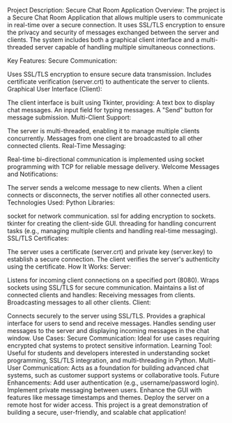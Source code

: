 Project Description: Secure Chat Room Application
Overview:
The project is a Secure Chat Room Application that allows multiple users to communicate in real-time over a secure connection. It uses SSL/TLS encryption to ensure the privacy and security of messages exchanged between the server and clients. The system includes both a graphical client interface and a multi-threaded server capable of handling multiple simultaneous connections.

Key Features:
Secure Communication:

Uses SSL/TLS encryption to ensure secure data transmission.
Includes certificate verification (server.crt) to authenticate the server to clients.
Graphical User Interface (Client):

The client interface is built using Tkinter, providing:
A text box to display chat messages.
An input field for typing messages.
A "Send" button for message submission.
Multi-Client Support:

The server is multi-threaded, enabling it to manage multiple clients concurrently.
Messages from one client are broadcasted to all other connected clients.
Real-Time Messaging:

Real-time bi-directional communication is implemented using socket programming with TCP for reliable message delivery.
Welcome Messages and Notifications:

The server sends a welcome message to new clients.
When a client connects or disconnects, the server notifies all other connected users.
Technologies Used:
Python Libraries:

socket for network communication.
ssl for adding encryption to sockets.
tkinter for creating the client-side GUI.
threading for handling concurrent tasks (e.g., managing multiple clients and handling real-time messaging).
SSL/TLS Certificates:

The server uses a certificate (server.crt) and private key (server.key) to establish a secure connection.
The client verifies the server's authenticity using the certificate.
How It Works:
Server:

Listens for incoming client connections on a specified port (8080).
Wraps sockets using SSL/TLS for secure communication.
Maintains a list of connected clients and handles:
Receiving messages from clients.
Broadcasting messages to all other clients.
Client:

Connects securely to the server using SSL/TLS.
Provides a graphical interface for users to send and receive messages.
Handles sending user messages to the server and displaying incoming messages in the chat window.
Use Cases:
Secure Communication:
Ideal for use cases requiring encrypted chat systems to protect sensitive information.
Learning Tool:
Useful for students and developers interested in understanding socket programming, SSL/TLS integration, and multi-threading in Python.
Multi-User Communication:
Acts as a foundation for building advanced chat systems, such as customer support systems or collaborative tools.
Future Enhancements:
Add user authentication (e.g., username/password login).
Implement private messaging between users.
Enhance the GUI with features like message timestamps and themes.
Deploy the server on a remote host for wider access.
This project is a great demonstration of building a secure, user-friendly, and scalable chat application!





